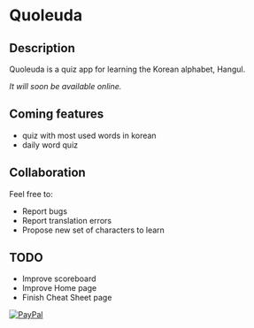 # Quoleuda

## Description

Quoleuda is a quiz app for learning the Korean alphabet, Hangul.

*It will soon be available online.*

## Coming features

- quiz with most used words in korean
- daily word quiz

## Collaboration

Feel free to:

- Report bugs
- Report translation errors
- Propose new set of characters to learn

## TODO

- Improve scoreboard
- Improve Home page
- Finish Cheat Sheet page

[![PayPal](https://img.shields.io/badge/Donate-💵-yellow.svg?style=for-the-badge&label=PayPal)](https://www.paypal.me/gabzette)